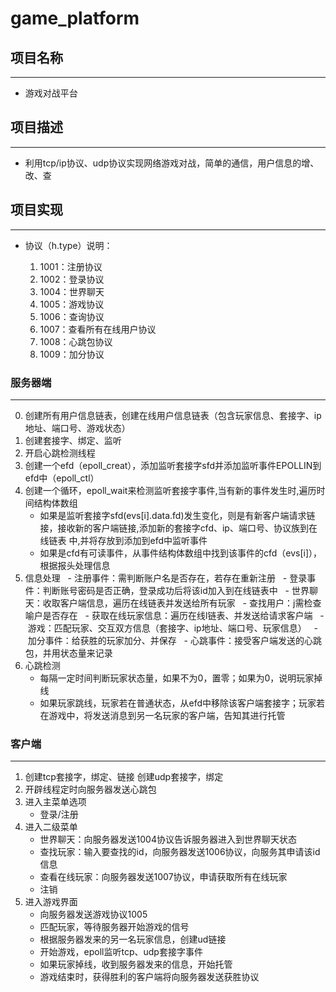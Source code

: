 # game_platform


## 项目名称
-----
- 游戏对战平台


## 项目描述
-----
- 利用tcp/ip协议、udp协议实现网络游戏对战，简单的通信，用户信息的增、改、查


## 项目实现
-----
- 协议（h.type）说明：

   1. 1001：注册协议
   2. 1002：登录协议
   3. 1004：世界聊天
   4. 1005：游戏协议
   5. 1006：查询协议
   6. 1007：查看所有在线用户协议
   7. 1008：心跳包协议
   8. 1009：加分协议

	
### 服务器端
-----	
0. 创建所有用户信息链表，创建在线用户信息链表（包含玩家信息、套接字、ip地址、端口号、游戏状态）
1. 创建套接字、绑定、监听
2. 开启心跳检测线程
3. 创建一个efd（epoll_creat），添加监听套接字sfd并添加监听事件EPOLLIN到efd中（epoll_ctl）
4. 创建一个循环，epoll_wait来检测监听套接字事件,当有新的事件发生时,遍历时间结构体数组
   - 如果是监听套接字sfd(evs[i].data.fd)发生变化，则是有新客户端请求链接，接收新的客户端链接,添加新的套接字cfd、ip、端口号、协议族到在	        线链表   中,并将存放到添加到efd中监听事件
   - 如果是cfd有可读事件，从事件结构体数组中找到该事件的cfd（evs[i]），根据报头处理信息
5. 信息处理
   - 注册事件：需判断账户名是否存在，若存在重新注册
   - 登录事件：判断账号密码是否正确，登录成功后将该id加入到在线链表中
   - 世界聊天：收取客户端信息，遍历在线链表并发送给所有玩家
   - 查找用户：j需检查喻户是否存在
   - 获取在线玩家信息：遍历在线l链表、并发送给请求客户端
   - 游戏：匹配玩家、交互双方信息（套接字、ip地址、端口号、玩家信息）
   - 加分事件：给获胜的玩家加分、并保存
   - 心跳事件：接受客户端发送的心跳包，并用状态量来记录
6. 心跳检测
   - 每隔一定时间判断玩家状态量，如果不为0，置零；如果为0，说明玩家掉线
   - 如果玩家跳线，玩家若在普通状态，从efd中移除该客户端套接字；玩家若在游戏中，将发送消息到另一名玩家的客户端，告知其进行托管
   


### 客户端
-----
1. 创建tcp套接字，绑定、链接
   创建udp套接字，绑定
2. 开辟线程定时向服务器发送心跳包
3. 进入主菜单选项
   - 登录/注册
4. 进入二级菜单
   - 世界聊天：向服务器发送1004协议告诉服务器进入到世界聊天状态
   - 查找玩家：输入要查找的id，向服务器发送1006协议，向服务其申请该id信息
   - 查看在线玩家：向服务器发送1007协议，申请获取所有在线玩家
   - 注销
5. 进入游戏界面
   - 向服务器发送游戏协议1005
   - 匹配玩家，等待服务器开始游戏的信号
   - 根据服务器发来的另一名玩家信息，创建ud链接
   - 开始游戏，epoll监听tcp、udp套接字事件
   - 如果玩家掉线，收到服务器发来的信息，开始托管
   - 游戏结束时，获得胜利的客户端将向服务器发送获胜协议














